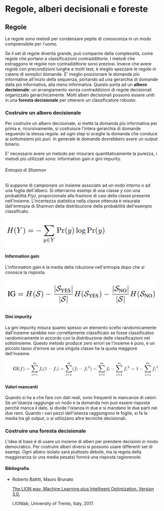 # Regole, alberi decisionali e foreste

## Regole
Le regole sono metodi per condensare pepite di conoscenza in un modo comprensibile per l'uomo.

Se il set di regole diventa grande, può comparire della complessità, come regole che portano a classificazioni contraddittorie. I metodi che estraggono le regole non contraddittorie sono preziosi. Invece che avere regole con precondizioni lunghe e molti test, è meglio spezzare le regole in catene di semplici domande. E' meglio posizionare le domande più informative all'inizio della sequenza, portando ad una gerarchia di domande dalla più informativa, alla meno informativa. Questo porta ad un **albero decisionale**: un arrangiamento senza contraddizioni di regole decisionali organizzato gerarchicamente. Molti alberi decisionali possono essere uniti in una **foresta decisionale** per ottenere un classificatore robusto.

### Costruire un albero decisionale
Per costruire un albero decisionale, si mette la domanda più informativa per prima e, ricorsivamente, si costruisce l'intera gerarchia di domande seguendo la stessa regola: ad ogni step si sceglie la domanda che conduce ai sottoinsiemi più puri. In generale le domande dovrebbero avere un output binario.

E' necessario avere un metodo per misurare quantitativamente la purezza, i metodi più utilizzati sono: information gain e gini impurity.

###### Entropia di Shannon
Si suppone di campionare un insieme associato ad un nodo interno o ad una foglia dell'albero. Si otterranno esempi di una classe *y* con una probabilità *P(y)*, proporzionale alla frazione di casi della classe presente nell'insieme. L'incertezza statistica nella classe ottenuta è misurata dall'entropia di Shannon della distribuzione della probabilità dell'esempio classificato.

![Shannon](img/shannon.png)

#### Information gain
L'information gain è la media della riduzione nell'entropia dopo che si conosce la risposta.

![Information gain](img/ig.png)

#### Gini impurity
La gini impurity misura quanto spesso un elemento scelto randomicamente dall'insieme sarebbe non correttamente classificato se fosse classificatoo randomicamente in accordo con la distribuzione delle classificazioni nel sottoinsieme. Questo metodo produce zero errori se l'insieme è puro, e un piccolo tasso d'errore se una singola classe ha la quota maggiore dell'insieme.

![Giny impurity](img/gi.png)

#### Valori mancanti
Quando si ha a che fare con dati reali, sono frequenti le mancanze di valori. Se un'istanza raggiunge un nodo e la domanda non può essere risposta perchè manca il dato, si divide l'istanza in due e si mandano le due parti nei due rami. Quando i vari pezzi dell'istanza raggiungono le foglie, si fa la media tra gli output, o si utilizzano altre tecniche decisionali.

### Costruire una foresta decisionale
L'idea di base è di usare un insieme di alberi per prendere decisioni in modo democratico. Per costruire alberi diversi si possono usare differenti set di esempi. Ogni albero isolato sarà piuttosto debole, ma la regola della maggioranza (o una media pesata) fornirà una risposta ragionevole.

#### **Bibliografia**
- Roberto Battiti, Mauro Brunato

    [The LION way. Machine Learning plus Intelligent Optimization. Version 3.0.](https://intelligent-optimization.org/LIONbook/)
    
    LIONlab, University of Trento, Italy, 2017.
